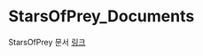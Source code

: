 # StarsOfPrey_Documents
StarsOfPrey 문서 [링크](https://team-stormhawk.github.io/ClearSkiesDocuments/index.html)
